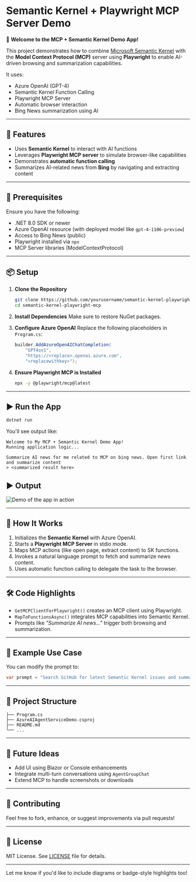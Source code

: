 
# Semantic Kernel + Playwright MCP Server Demo

🚀 **Welcome to the MCP + Semantic Kernel Demo App!**

This project demonstrates how to combine [Microsoft Semantic Kernel](https://github.com/microsoft/semantic-kernel) with the **Model Context Protocol (MCP)** server using **Playwright** to enable AI-driven browsing and summarization capabilities.

It uses:
- Azure OpenAI (GPT-4)
- Semantic Kernel Function Calling
- Playwright MCP Server
- Automatic browser interaction
- Bing News summarization using AI

---

## 🔧 Features

- Uses **Semantic Kernel** to interact with AI functions
- Leverages **Playwright MCP server** to simulate browser-like capabilities
- Demonstrates **automatic function calling**
- Summarizes AI-related news from **Bing** by navigating and extracting content

---

## 🧠 Prerequisites

Ensure you have the following:

- .NET 8.0 SDK or newer
- Azure OpenAI resource (with deployed model like `gpt-4-1106-preview`)
- Access to Bing News (public)
- Playwright installed via `npx`
- MCP Server libraries (ModelContextProtocol)

---

## 📦 Setup

1. **Clone the Repository**
   ```bash
   git clone https://github.com/yourusername/semantic-kernel-playwright-mcp.git
   cd semantic-kernel-playwright-mcp
   ```

2. **Install Dependencies**
   Make sure to restore NuGet packages.

3. **Configure Azure OpenAI**
   Replace the following placeholders in `Program.cs`:
   ```csharp
   builder.AddAzureOpenAIChatCompletion(
       "GPT4ov1", 
       "https://<replace>.openai.azure.com", 
       "<replacewithkey>");
   ```

4. **Ensure Playwright MCP is Installed**
   ```bash
   npx -y @playwright/mcp@latest
   ```

---

## ▶️ Run the App

```bash
dotnet run
```

You'll see output like:

```plaintext
Welcome to My MCP + Semantic Kernel Demo App!
Running application logic...

Summarize AI news for me related to MCP on bing news. Open first link and summarize content
> <summarized result here>
```
## ▶️ Output

![Demo of the app in action](assets/demo.gif)

---

## 🧠 How It Works

1. Initializes the **Semantic Kernel** with Azure OpenAI.
2. Starts a **Playwright MCP Server** in stdio mode.
3. Maps MCP actions (like open page, extract content) to SK functions.
4. Invokes a natural language prompt to fetch and summarize news content.
5. Uses automatic function calling to delegate the task to the browser.

---

## 🛠 Code Highlights

- `GetMCPClientForPlaywright()` creates an MCP client using Playwright.
- `MapToFunctionsAsync()` integrates MCP capabilities into Semantic Kernel.
- Prompts like _"Summarize AI news..."_ trigger both browsing and summarization.

---

## 🧪 Example Use Case

You can modify the prompt to:
```csharp
var prompt = "Search GitHub for latest Semantic Kernel issues and summarize the top 3.";
```

---

## 📁 Project Structure

```
├── Program.cs
├── AzureAIAgentServiceDemo.csproj
├── README.md
└── ...
```

---

## 📌 Future Ideas

- Add UI using Blazor or Console enhancements
- Integrate multi-turn conversations using `AgentGroupChat`
- Extend MCP to handle screenshots or downloads

---

## 🤝 Contributing

Feel free to fork, enhance, or suggest improvements via pull requests!

---

## 📜 License

MIT License. See [LICENSE](LICENSE) file for details.

---

Let me know if you'd like to include diagrams or badge-style highlights too!
